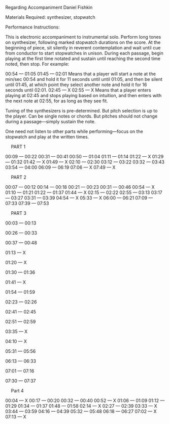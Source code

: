 Regarding Accompaniment
Daniel Fishkin


Materials Required:
synthesizer, stopwatch

Performance Instructions:

This is electronic accompaniment to instrumental solo. Perform long tones on synthesizer, following marked stopwatch durations on the score. At the beginning of piece, sit silently in reverent contemplation and wait until cue from conductor to start stopwatches in unison. During each passage, begin playing at the first time notated and sustain until reaching the second time noted, then stop. For example:

00:54 — 01:05
01:45 — 02:01
Means that a player will start a note at the min/sec 00:54 and hold it for 11 seconds until until 01:05, and then be silent until 01:45, at which point they select another note and hold it for 16 seconds until 02:01.
02:45 — X
02:55 — X 
Means that a player enters playing at 02:45 and stops playing based on intuition, and then enters with the next note at 02:55, for as long as they see fit.

Tuning of the synthesizers is pre-determined. But pitch selection is up to the player. Can be single notes or chords. But pitches should not change during a passage—simply sustain the note.

One need not listen to other parts while performing—focus on the stopwatch and play at the written times.



 
PART 1

00:09 — 00:22
00:31 — 00:41
00:50 — 01:04
01:11 — 01:14
01:22 — X
01:29 — 01:32
01:42 — X
01:49 — X
02:10 — 02:30
03:12 — 03:22
03:32 — 03:43
03:54 — 04:00
06:09 — 06:19
07:06 — X
07:49 — X

 
PART 2 

00:07 — 00:12
00:14 — 00:18
00:21 — 00:23
00:31 — 00:46
00:54 — X
01:10 — 01:21
01:22 — 01:37
01:44 — X
02:15 — 02:22
02:55 — 03:13
03:17 — 03:27
03:31 — 03:39
04:54 — X
05:33 — X
06:00 — 06:21
07:09 — 07:33
07:39 — 07:53

 
PART 3

00:03 — 00:13

00:26 — 00:33

00:37 — 00:48

01:13 — X

01:20 — X

01:30 — 01:36

01:41 — X

01:54 — 01:59

02:23 — 02:26

02:41 — 02:45

02:51 — 02:59

03:35 — X

04:10 — X

05:31 — 05:56

06:13 — 06:33

07:01 — 07:16

07:30 — 07:37

 
Part 4



00:04 — X
00:17 — 00:20
00:32 — 00:40
00:52 — X
01:06 — 01:09
01:12 — 01:29
01:34 — 01:37
01:48 — 01:58
02:14 — X
02:27 — 02:39
03:33 — X
03:44 — 03:59
04:16 — 04:39
05:32 — 05:48
06:18 — 06:27
07:02 — X
07:13 — X


